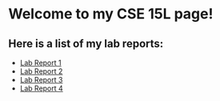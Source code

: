 # Welcome to my CSE 15L page!

## Here is a list of my lab reports:

* [Lab Report 1](report1.html)
* [Lab Report 2](report2.html)
* [Lab Report 3](report3.html)
* [Lab Report 4](report4.html)
